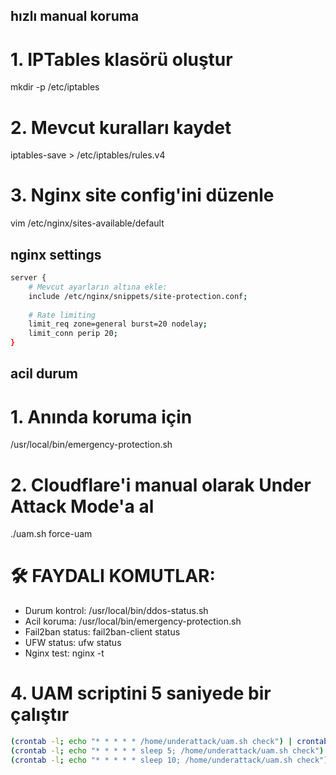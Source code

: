 ## hızlı manual koruma
# 1. IPTables klasörü oluştur
mkdir -p /etc/iptables

# 2. Mevcut kuralları kaydet
iptables-save > /etc/iptables/rules.v4

# 3. Nginx site config'ini düzenle
vim /etc/nginx/sites-available/default

## nginx settings
```bash
server {
    # Mevcut ayarların altına ekle:
    include /etc/nginx/snippets/site-protection.conf;
    
    # Rate limiting
    limit_req zone=general burst=20 nodelay;
    limit_conn perip 20;
}
```

## acil durum
# 1. Anında koruma için
/usr/local/bin/emergency-protection.sh

# 2. Cloudflare'i manual olarak Under Attack Mode'a al
./uam.sh force-uam

# 🛠️ FAYDALI KOMUTLAR:
- Durum kontrol: /usr/local/bin/ddos-status.sh
- Acil koruma: /usr/local/bin/emergency-protection.sh
- Fail2ban status: fail2ban-client status
- UFW status: ufw status
- Nginx test: nginx -t

# 4. UAM scriptini 5 saniyede bir çalıştır
```bash
(crontab -l; echo "* * * * * /home/underattack/uam.sh check") | crontab -
(crontab -l; echo "* * * * * sleep 5; /home/underattack/uam.sh check") | crontab -
(crontab -l; echo "* * * * * sleep 10; /home/underattack/uam.sh check") | crontab -
```